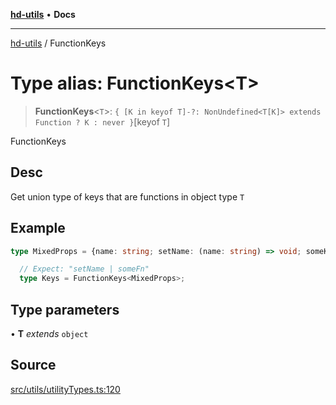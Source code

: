 [**hd-utils**](../README.md) • **Docs**

***

[hd-utils](../globals.md) / FunctionKeys

# Type alias: FunctionKeys\<T\>

> **FunctionKeys**\<`T`\>: `{ [K in keyof T]-?: NonUndefined<T[K]> extends Function ? K : never }`\[keyof `T`\]

FunctionKeys

## Desc

Get union type of keys that are functions in object type `T`

## Example

```ts
type MixedProps = {name: string; setName: (name: string) => void; someKeys?: string; someFn?: (...args: any) => any;};

  // Expect: "setName | someFn"
  type Keys = FunctionKeys<MixedProps>;
```

## Type parameters

• **T** *extends* `object`

## Source

[src/utils/utilityTypes.ts:120](https://github.com/AhmadHddad/h-utils/blob/f7bb9ae71f981ffef49079271b9540862594b7e6/src/utils/utilityTypes.ts#L120)
